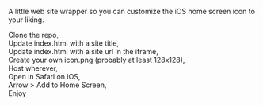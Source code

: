 A little web site wrapper so you can customize the iOS home screen icon to your liking.

Clone the repo,  
Update index.html with a site title,  
Update index.html with a site url in the iframe,  
Create your own icon.png (probably at least 128x128),  
Host wherever,  
Open in Safari on iOS,  
Arrow > Add to Home Screen,  
Enjoy
